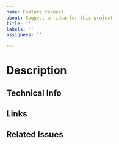 ```yaml
---
name: Feature request
about: Suggest an idea for this project
title: ''
labels: ''
assignees: ''

---
```


# Description
 <!--Short description here  -->

## Technical Info
<!-- Extra technical info -->

## Links
<!-- Relevant links -->

## Related Issues
<!-- Link to related tickets -->
<!-- Mark as related/blocked by/blocks/etc -->
